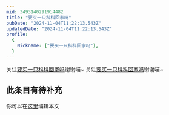 ```yaml
---
mid: 3493140291914482
title: "要买一只科科回家吗"
pubDate: "2024-11-04T11:22:13.543Z"
updatedDate: "2024-11-04T11:22:13.543Z"
profile:
  {
    Nickname: ["要买一只科科回家吗"],
  }
---
```


关注[要买一只科科回家吗](https://space.bilibili.com/3493140291914482)谢谢喵~ 关注[要买一只科科回家吗](https://space.bilibili.com/3493140291914482)谢谢喵~

## 此条目有待补充
你可以在[这里](https://github.com/Yuhanawa/VTuber.ICU-Content/edit/master/v/要买一只科科回家吗/index.md)编辑本文
